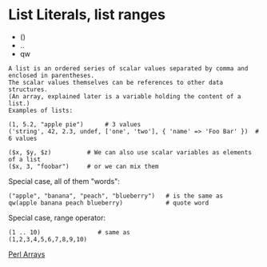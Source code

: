 # List Literals, list ranges

* ()
* ..
* qw

```
A list is an ordered series of scalar values separated by comma and enclosed in parentheses.
The scalar values themselves can be references to other data structures.
(An array, explained later is a variable holding the content of a list.)
Examples of lists:
```


```
(1, 5.2, "apple pie")      # 3 values
('string', 42, 2.3, undef, ['one', 'two'], { 'name' => 'Foo Bar' })  # 6 values

($x, $y, $z)          # We can also use scalar variables as elements of a list
($x, 3, "foobar")     # or we can mix them
```



Special case, all of them "words":




```
("apple", "banana", "peach", "blueberry")   # is the same as
qw(apple banana peach blueberry)            # quote word
```



Special case, range operator:




```
(1 .. 10)                # same as
(1,2,3,4,5,6,7,8,9,10)
```

[Perl Arrays](https://perlmaven.com/perl-arrays)

